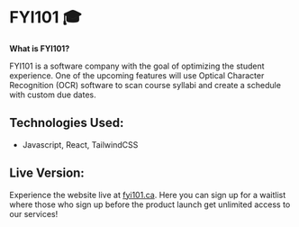 # FYI101 🎓

**What is FYI101?**

FYI101 is a software company with the goal of optimizing the student experience. One of the upcoming features will use Optical Character Recognition (OCR) software to scan course syllabi and create a schedule with custom due dates.

## Technologies Used:
- Javascript, React, TailwindCSS

## Live Version:
Experience the website live at [fyi101.ca](https://www.fyi101.ca/). Here you can sign up for a waitlist where those who sign up before the product launch get unlimited access to our services!

